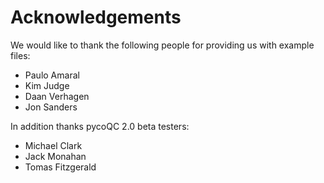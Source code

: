 # Acknowledgements

We would like to thank the following people for providing us with example files:

* Paulo Amaral
* Kim Judge
* Daan Verhagen
* Jon Sanders

In addition thanks pycoQC 2.0 beta testers:

* Michael Clark
* Jack Monahan
* Tomas Fitzgerald
